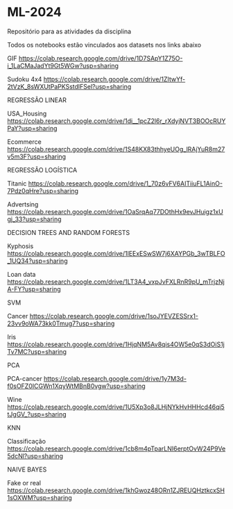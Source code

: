 # ML-2024
Repositório para as atividades da disciplina

Todos os notebooks estão vinculados aos datasets nos links abaixo

GIF  https://colab.research.google.com/drive/1D7SApY1Z75O-i_1LaCMaJadYt9Gt5WGw?usp=sharing

Sudoku 4x4 https://colab.research.google.com/drive/1ZItwYf-2tVzK_8sWXUtPaPKSstdlFSel?usp=sharing

REGRESSÃO LINEAR

USA_Housing
https://colab.research.google.com/drive/1di__1pcZ2l6r_rXdyjNVT3BOOcRUYPaY?usp=sharing

Ecommerce
https://colab.research.google.com/drive/1S48KX83thhyeUOg_lRAjYuR8m27v5m3F?usp=sharing

REGRESSÃO LOGÍSTICA

Titanic
https://colab.research.google.com/drive/1_70z6vFV6AITiiuFL1AinO-7Pdz0qHre?usp=sharing

 Advertsing
https://colab.research.google.com/drive/1OaSrqAq77DOthHx9evJHuigz1xUgj_33?usp=sharing

DECISION TREES AND RANDOM FORESTS

Kyphosis
https://colab.research.google.com/drive/1lEExESwSW7j6XAYPGb_3wTBLFO_1UQ34?usp=sharing

Loan data
https://colab.research.google.com/drive/1LT3A4_vxpJvFXLRnR9pU_mTrjzNjA-FY?usp=sharing

SVM

Cancer
https://colab.research.google.com/drive/1soJYEVZESSrx1-23vv9oWA73kk0Tmug7?usp=sharing

Iris
https://colab.research.google.com/drive/1HjqNM5Av8qis4OW5e0qS3dOiS1jTv7MC?usp=sharing

PCA

PCA-cancer 
https://colab.research.google.com/drive/1y7M3d-f0sOFZ0ICGWn1XqyWtMBnB0vgw?usp=sharing

Wine
https://colab.research.google.com/drive/1U5Xp3o8JLHjNYkHvHHHcd46qi5tJgGV_?usp=sharing

KNN

Classificação
https://colab.research.google.com/drive/1cb8m4pTparLNI6erptOvW24P9Ve5dcNl?usp=sharing

NAIVE BAYES

Fake or real
https://colab.research.google.com/drive/1khGwoz48ORn1ZJREUQHztkcxSH1sOXWM?usp=sharing
